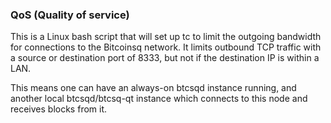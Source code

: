 ### QoS (Quality of service) ###

This is a Linux bash script that will set up tc to limit the outgoing bandwidth for connections to the Bitcoinsq network. It limits outbound TCP traffic with a source or destination port of 8333, but not if the destination IP is within a LAN.

This means one can have an always-on btcsqd instance running, and another local btcsqd/btcsq-qt instance which connects to this node and receives blocks from it.
